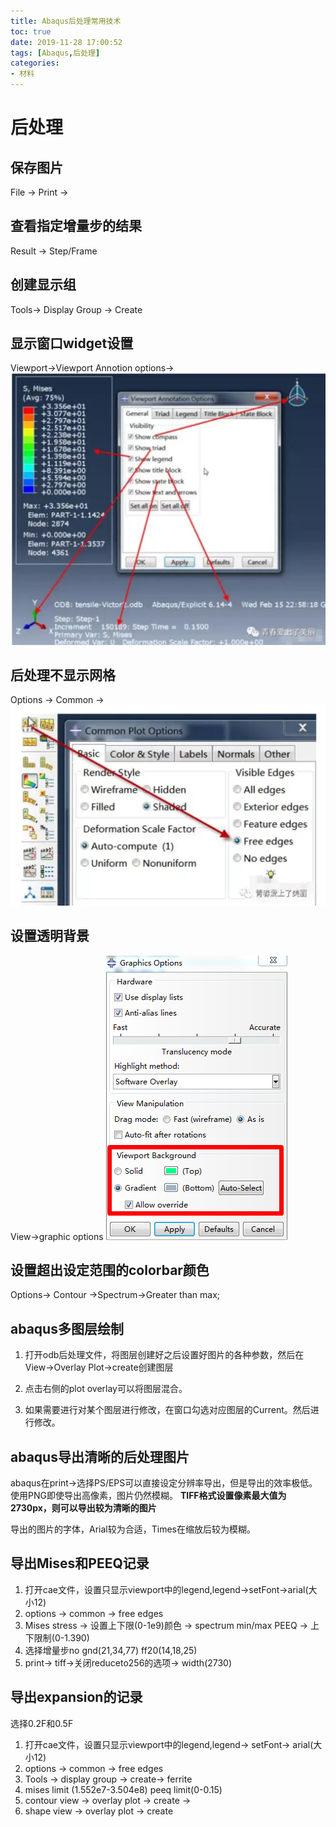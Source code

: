 ```yaml
---
title: Abaqus后处理常用技术
toc: true
date: 2019-11-28 17:00:52
tags: [Abaqus,后处理]
categories:
- 材料
---
```


# 后处理
<!--more-->
## 保存图片
File -> Print -> 

## 查看指定增量步的结果
Result -> Step/Frame

## 创建显示组
Tools-> Display Group -> Create

## 显示窗口widget设置
Viewport->Viewport Annotion options->
![设置界面](_attachments/3020f1da1bec6c12519cc52871fdbbfe.png)

## 后处理不显示网格
Options -> Common -> 
![设置界面](_attachments/af2057699cc557a37f9dcabb1e74706e.png)

## 设置透明背景
  View->graphic options
 ![设置界面](_attachments/74ad1512f55eb552ae6949af27f75b81.png)

## 设置超出设定范围的colorbar颜色
Options-> Contour ->Spectrum->Greater than max;

## abaqus多图层绘制

1. 打开odb后处理文件，将图层创建好之后设置好图片的各种参数，然后在View->Overlay Plot->create创建图层

2. 点击右侧的plot overlay可以将图层混合。

3. 如果需要进行对某个图层进行修改，在窗口勾选对应图层的Current。然后进行修改。

## abaqus导出清晰的后处理图片
abaqus在print->选择PS/EPS可以直接设定分辨率导出，但是导出的效率极低。
使用PNG即使导出高像素，图片仍然模糊。
**TIFF格式设置像素最大值为2730px，则可以导出较为清晰的图片**

导出的图片的字体，Arial较为合适，Times在缩放后较为模糊。


## 导出Mises和PEEQ记录
1. 打开cae文件，设置只显示viewport中的legend,legend->setFont->arial(大小12)
2. options -> common -> free edges
3. Mises stress -> 设置上下限(0-1e9)颜色 -> spectrum min/max      PEEQ -> 上下限制(0-1.390)
4. 选择增量步no gnd(21,34,77)  ff20(14,18,25)
5. print-> tiff->关闭reduceto256的选项-> width(2730)

## 导出expansion的记录
选择0.2F和0.5F
1. 打开cae文件，设置只显示viewport中的legend,legend-> setFont-> arial(大小12)
2. options -> common -> free edges
3. Tools -> display group -> create-> ferrite
4. mises limit (1.552e7-3.504e8) peeq limit(0-0.15)
5. contour view -> overlay plot -> create -> 
6. shape view -> overlay plot -> create

